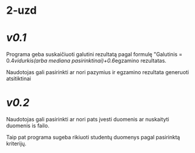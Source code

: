 # 2-uzd
# ***v0.1***

Programa geba suskaičiuoti galutini rezultatą pagal formulę "Galutinis = 0.4*vidurkis(arba mediana pasirinktinai)+0.6*egzamino rezultatas.

Naudotojas gali pasirinkti ar nori pazymius ir egzamino rezultata generuoti atsitiktinai
# ***v0.2***
Naudotojas gali pasirinkti ar nori pats įvesti duomenis ar nuskaityti duomenis is failo.

Taip pat programa sugeba rikiuoti studentų duomenys pagal pasirinktą kriterijų.
